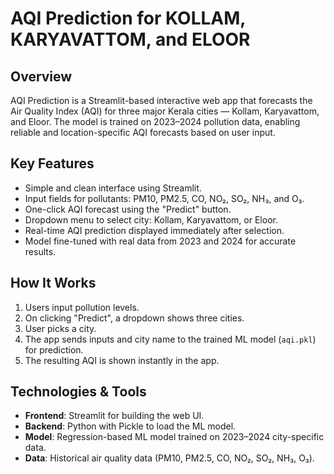 # AQI Prediction for KOLLAM, KARYAVATTOM, and ELOOR

## Overview

AQI Prediction is a Streamlit-based interactive web app that forecasts the Air Quality Index (AQI) for three major Kerala cities — Kollam, Karyavattom, and Eloor. The model is trained on 2023–2024 pollution data, enabling reliable and location-specific AQI forecasts based on user input.

## Key Features

* Simple and clean interface using Streamlit.
* Input fields for pollutants: PM10, PM2.5, CO, NO₂, SO₂, NH₃, and O₃.
* One-click AQI forecast using the "Predict" button.
* Dropdown menu to select city: Kollam, Karyavattom, or Eloor.
* Real-time AQI prediction displayed immediately after selection.
* Model fine-tuned with real data from 2023 and 2024 for accurate results.

## How It Works

1. Users input pollution levels.
2. On clicking "Predict", a dropdown shows three cities.
3. User picks a city.
4. The app sends inputs and city name to the trained ML model (`aqi.pkl`) for prediction.
5. The resulting AQI is shown instantly in the app.

## Technologies & Tools

* **Frontend**: Streamlit for building the web UI.
* **Backend**: Python with Pickle to load the ML model.
* **Model**: Regression-based ML model trained on 2023–2024 city-specific data.
* **Data**: Historical air quality data (PM10, PM2.5, CO, NO₂, SO₂, NH₃, O₃).
